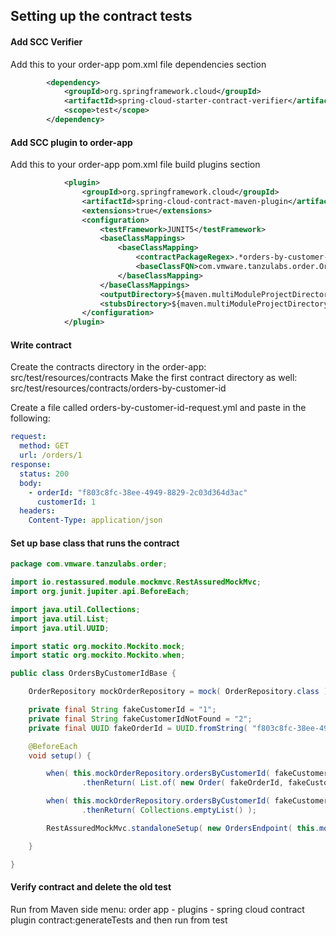 ## Setting up the contract tests

#### Add SCC Verifier

Add this to your order-app pom.xml file dependencies section
```xml
        <dependency>
            <groupId>org.springframework.cloud</groupId>
            <artifactId>spring-cloud-starter-contract-verifier</artifactId>
            <scope>test</scope>
        </dependency>
```

#### Add SCC plugin to order-app

Add this to your order-app pom.xml file build plugins section

```xml
            <plugin>
                <groupId>org.springframework.cloud</groupId>
                <artifactId>spring-cloud-contract-maven-plugin</artifactId>
                <extensions>true</extensions>
                <configuration>
                    <testFramework>JUNIT5</testFramework>
                    <baseClassMappings>
                        <baseClassMapping>
                            <contractPackageRegex>.*orders-by-customer-id.*</contractPackageRegex>
                            <baseClassFQN>com.vmware.tanzulabs.order.OrdersByCustomerIdBase</baseClassFQN>
                        </baseClassMapping>
                    </baseClassMappings>
                    <outputDirectory>${maven.multiModuleProjectDirectory}/stubs</outputDirectory>
                    <stubsDirectory>${maven.multiModuleProjectDirectory}/stubs</stubsDirectory>
                </configuration>
            </plugin>
```

#### Write contract

Create the contracts directory in the order-app: src/test/resources/contracts
Make the first contract directory as well: src/test/resources/contracts/orders-by-customer-id

Create a file called orders-by-customer-id-request.yml and paste in the following:
```yaml
request:
  method: GET
  url: /orders/1
response:
  status: 200
  body:
    - orderId: "f803c8fc-38ee-4949-8829-2c03d364d3ac"
      customerId: 1
  headers:
    Content-Type: application/json
```

#### Set up base class that runs the contract


```java
package com.vmware.tanzulabs.order;

import io.restassured.module.mockmvc.RestAssuredMockMvc;
import org.junit.jupiter.api.BeforeEach;

import java.util.Collections;
import java.util.List;
import java.util.UUID;

import static org.mockito.Mockito.mock;
import static org.mockito.Mockito.when;

public class OrdersByCustomerIdBase {

    OrderRepository mockOrderRepository = mock( OrderRepository.class );

    private final String fakeCustomerId = "1";
    private final String fakeCustomerIdNotFound = "2";
    private final UUID fakeOrderId = UUID.fromString( "f803c8fc-38ee-4949-8829-2c03d364d3ac" );

    @BeforeEach
    void setup() {

        when( this.mockOrderRepository.ordersByCustomerId( fakeCustomerId ) )
                .thenReturn( List.of( new Order( fakeOrderId, fakeCustomerId ) ) );

        when( this.mockOrderRepository.ordersByCustomerId( fakeCustomerIdNotFound ) )
                .thenReturn( Collections.emptyList() );

        RestAssuredMockMvc.standaloneSetup( new OrdersEndpoint( this.mockOrderRepository ) );

    }

}

```

#### Verify contract and delete the old test
Run from Maven side menu: order app - plugins - spring cloud contract plugin contract:generateTests and then run from test

